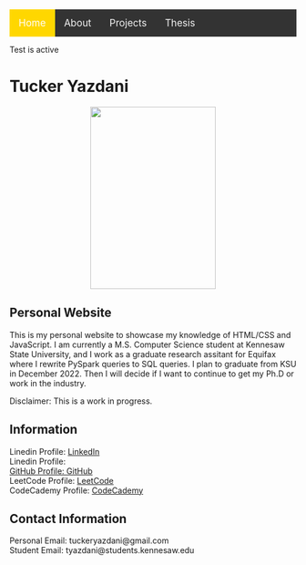 <style>
  .topnav {
  overflow: hidden;
  background-color: #333;
}

.topnav a {
  float: left;
  color: #f2f2f2;
  text-align: center;
  padding: 14px 16px;
  text-decoration: none;
  font-size: 17px;
}

.topnav a:hover {
  background-color: #FFD700;
  color: black;
}

.topnav a.active {
  background-color: #FFD700;
  color: white;
}
</style>
<link href="main.css" rel="stylesheet">
<div class="topnav">
  <a class="active" href="https://tuckeryazdani.github.io/MyWebsite/">Home</a>
  <a href="about.html">About</a>
  <a href="projects.html">Projects</a>
  <a href="thesis.html">Thesis</a>
</div>

<!--
<html lang="en">
  <hr>
  <a href="https://tuckeryazdani.github.io/MyWebsite/" class="button"><button>Home</button></a>
  <a href="about.html" class="button"><button>About</button></a>
  <a href="projects.html" class="button"><button>Projects</button></a>
  <a href="thesis.html" class="button"><button>Thesis</button></a>
  <hr>
-->

<p> Test is active </p>
<head>
<title> Tucker Yazdani </title>
  <h1> Tucker Yazdani </h1>
</head>
<center><a href="https://user-images.githubusercontent.com/84822334/148321401-8be1b2c1-fa1b-4cbb-881f-ef801837c9c7.jpg" target="_blank" ><img src="https://user-images.githubusercontent.com/84822334/148321401-8be1b2c1-fa1b-4cbb-881f-ef801837c9c7.jpg" width="220" height="320"/></a></center>
<body>
  <h2> Personal Website </h2>
  <p> This is my personal website to showcase my knowledge of HTML/CSS and JavaScript. I am currently a M.S. Computer Science student at Kennesaw State University, and I work as a graduate research assitant for Equifax where I rewrite PySpark queries to SQL queries. I plan to graduate from KSU in December 2022. Then I will decide if I want to continue to get my Ph.D or work in the industry. </p>
  <p> Disclaimer: This is a work in progress. </p>
  <h2> Information </h2>
  <p>
  Linedin Profile:    <a href="https://www.linkedin.com/in/tuckeryazdani/">LinkedIn</a><br>
  Linedin Profile:    <a href="https://www.linkedin.com/in/tuckeryazdani/"><img src="https://user-images.githubusercontent.com/84822334/148589136-9acd742f-e004-4d54-b1b4-181f8bc7dc98.png" width="10" height="10"</a><br>
  GitHub Profile:     <a href="https://github.com/tuckeryazdani">GitHub</a><br>
  LeetCode Profile:   <a href="https://leetcode.com/tuckeryazdani/">LeetCode</a><br>
  CodeCademy Profile: <a href="https://www.codecademy.com/profiles/tuckerY0098840537">CodeCademy</a><br>
  </p>
  <h2> Contact Information </h2>
  <p>
  Personal Email: tuckeryazdani@gmail.com<br>
  Student Email: tyazdani@students.kennesaw.edu<br>
  </p>
</body>
</html>
